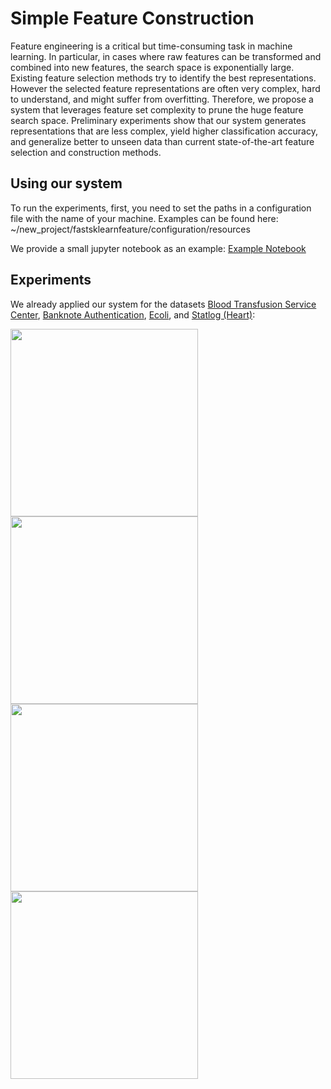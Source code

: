 # Simple Feature Construction

Feature engineering is a critical but time-consuming task in machine learning.
In particular, in cases where raw features can be transformed and combined into new features, the search space is exponentially large.
Existing feature selection methods try to identify the best representations. However the selected feature representations are often very complex, hard to understand, and might suffer from overfitting.
Therefore, we propose a system that leverages feature set complexity to prune the huge feature search space.
Preliminary experiments show that our system generates representations that are less complex, yield higher classification accuracy, and generalize better to unseen data than current state-of-the-art feature selection and construction methods.

## Using our system
To run the experiments, first, you need to set the paths in a configuration file with the name of your machine. Examples can be found here: ~/new_project/fastsklearnfeature/configuration/resources

We provide a small jupyter notebook as an example: [Example Notebook](../master/new_project/fastsklearnfeature/documentation/Example.ipynb)

## Experiments
We already applied our system for the datasets [Blood Transfusion Service Center](https://archive.ics.uci.edu/ml/datasets/Blood+Transfusion+Service+Center), [Banknote Authentication](https://archive.ics.uci.edu/ml/datasets/banknote+authentication), [Ecoli](https://archive.ics.uci.edu/ml/datasets/ecoli), and [Statlog (Heart)](http://archive.ics.uci.edu/ml/datasets/statlog+(heart)):

<img src="https://user-images.githubusercontent.com/5217389/54512199-b63bdb00-4953-11e9-9d79-5b63a9c29a04.png" align="left" width="300" >
<img src="https://user-images.githubusercontent.com/5217389/54511804-5db80e00-4952-11e9-98c8-4f76b56c76e0.png" align="left" width="300" >
<img src="https://user-images.githubusercontent.com/5217389/54512643-2a2ab300-4955-11e9-84e9-2ea661bcbcda.png" align="left" width="300" >
<img src="https://user-images.githubusercontent.com/5217389/54512707-5d6d4200-4955-11e9-96ca-07ea912598d4.png" align="left" width="300" >





